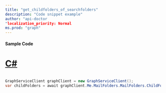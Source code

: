 ```yaml
---
title: "get_childfolders_of_searchfolders"
description: "Code snippet example" 
author: "api-doctor
"localization_priority: Normal
ms.prod: "graph"
--- 
```

#### Sample Code
# [C#](#tab/Csharp)

```C#

GraphServiceClient graphClient = new GraphServiceClient();
var childFolders = await graphClient.Me.MailFolders.MailFolders.ChildFolders.Request().GetAsync();

```
